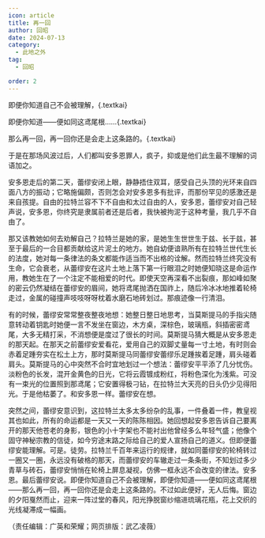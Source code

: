```yaml
---
icon: article
title: 再一回
author: 回昭
date: 2024-07-13
category:
  - 此地之外
tag:
  - 回昭

order: 2
---
```


即便你知道自己不会被理解，{.textkai}

即便你知道——便如同这鸢尾根……{.textkai}

那么再一回，再一回你还是会走上这条路的。{.textkai}

<!-- more -->

于是在那场风波过后，人们都叫安多恩罪人，疯子，抑或是他们此生最不理解的词语加之。

安多恩走后的第二天，蕾缪安闭上眼，静静捂住双耳，感受自己头顶的光环来自四面八方的振动；它略施偏颇，否则怎会对安多恩多有批评，而那份罕见的感激还是来自孩提。自由的拉特兰容不下不自由和太过自由的人，安多恩，蕾缪安对自己轻声说，安多恩，你终究是隶属前者还是后者，我快被拘泥于这种考量，我几乎不自由了。

那又该教她如何去劝解自己？拉特兰是她的家，是她生生世世生于兹、长于兹，甚至于最后的一合目都贡献给这片泥土的地方。她自幼便谙熟所有在拉特兰世代生长的法度，她对每一条律法的条文都能作适当而不出格的诠解。然而拉特兰终究没有生命，它会衰老，从蕾缪安在这片土地上落下第一行眼泪之时她便知晓这是命运作用，教她生在了一个注定不能相爱的时代。即使天空再深看不出裂痕，那如峰如聚的密云仍然凝结在蕾缪安的眉间，她将鸢尾抛洒在国祚上，随后冷冰冰地推着轮椅走过，金属的碰撞声吱吱呀呀枕着水磨石地砖划过。那痕迹像一行清泪。

有的时候，蕾缪安常常整夜整夜地想：她整日整日地思考，当莫斯提马的手指尖随意转动着钥匙时她便一言不发坐在窗边，木方桌，深棕色，玻璃瓶，斜插密密鸢尾，大多无精打采，不消想便是度过了很长的时间。莫斯提马猜大概是从安多恩走的那天起。在那天之前蕾缪安爱看花，爱用自己的双脚丈量每一寸土地，有时则会赤着足踵夯实在松土上方，那时莫斯提马同蕾缪安蕾缪乐足踵挨着足踵，肩头碰着肩头。莫斯提马的心中突然不合时宜地划过一个想法：蕾缪安平平添了几分忧伤。淡粉色的长发，混开金黄色的日光，它将云霞镀成粉红，将粉色深化为浅紫。可没有一束光的位置照到那鸢尾；它安置得极刁钻，在拉特兰大天亮的日头仍少见得阳光。于是他枯萎了。和安多恩一样。蕾缪安在想。

突然之间，蕾缪安意识到，这拉特兰太多太多纷杂的乱事，一件叠着一件，教皇视其也如此，所有的命运都是一天又一天的陈陈相因。她回想起安多恩告诉自己要离开的那天他苍老的身影，银色的小十字架也不能衬出他曾经多么年轻气盛；他像个固守神秘宗教的信徒，如今穷途末路之际给自己的爱人宣扬自己的道义。但即便蕾缪安能理解。可是。徒劳。拉特兰千百年来运行的规律，就如同蕾缪安的轮椅转过一圈又一圈，永远没有破格的那天，而蕾缪安的车辙走过一条条街，不知划过多少青草与砖石，蕾缪安悄悄在轮椅上屏息凝视，仿佛一框永远不会改变的律法。安多恩。最后蕾缪安说。即便你知道自己不会被理解，即便你知道——便如同这鸢尾根——那么再一回，再一回你还是会走上这条路的。不过如此便好，无人后悔。窗边的夕阳戛然而止，迎来一阵过堂的春风，阳光挣脱窗纱缩进琉璃花瓶，花上交织的光线凝滞成一幅画。<eod />

（责任编辑：广英和荣耀；网页排版：武乙凌薇）

<FakeAds />